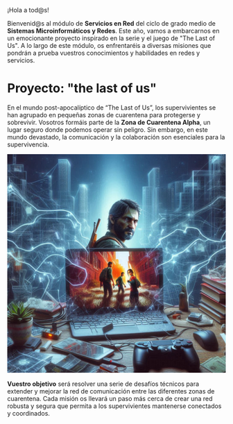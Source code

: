 ¡Hola a tod@s!

Bienvenid@s al módulo de **Servicios en Red** del ciclo de grado medio de **Sistemas Microinformáticos y Redes**. Este año, vamos a embarcarnos en un emocionante proyecto inspirado en la serie y el juego de "The Last of Us". A lo largo de este módulo, os enfrentaréis a diversas misiones que pondrán a prueba vuestros conocimientos y habilidades en redes y servicios.

# Proyecto: "the last of us"


En el mundo post-apocalíptico de “The Last of Us”, los supervivientes se han agrupado en pequeñas zonas de cuarentena para protegerse y sobrevivir. Vosotros formáis parte de la **Zona de Cuarentena Alpha**, un lugar seguro donde podemos operar sin peligro. Sin embargo, en este mundo devastado, la comunicación y la colaboración son esenciales para la supervivencia.
  



![imagen the last of us](./img/thelastofus.jpeg)
  


**Vuestro objetivo** será resolver una serie de desafíos técnicos para extender y mejorar la red de comunicación entre las diferentes zonas de cuarentena. Cada misión os llevará un paso más cerca de crear una red robusta y segura que permita a los supervivientes mantenerse conectados y coordinados.
